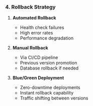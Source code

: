 ### 4. Rollback Strategy

1. **Automated Rollback**
    - Health check failures
    - High error rates
    - Performance degradation

2. **Manual Rollback**
    - Via CI/CD pipeline
    - Previous version promotion
    - Database rollback if needed

3. **Blue/Green Deployment**
    - Zero-downtime deployments
    - Instant rollback capability
    - Traffic shifting between versions
